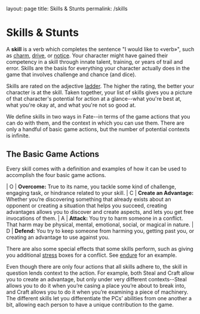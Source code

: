 layout: page
title: Skills & Stunts
permalink: /skills

# Skills & Stunts
A **skill** is a verb which completes the sentence "I would like to &laquo;verb&raquo;", such as [charm](./skills/charm.md), [drive](./skills/drive.md), or [notice](./skills/notice.md).  Your character might have gained their competency in a skill through innate talent, training, or years of trail and error.  Skills are the basis for everything your character actually does in the game that involves challenge and chance (and dice).

Skills are rated on the adjective [ladder](/ladder.md). The higher the rating, the better your character is at the skill. Taken together, your list of skills gives you a picture of that character's potential for action at a glance--what you're best at, what you're okay at, and what you're not so good at.

We define skills in two ways in Fate--in terms of the game actions that you can do with them, and the context in which you can use them. There are only a handful of basic game actions, but the number of potential contexts is infinite.

## The Basic Game Actions
Every skill comes with a definition and examples of how it can be used to accomplish the four basic game actions.

| <span class="fate-font big">O</span> | **Overcome:** True to its name, you tackle some kind of challenge, engaging task, or hindrance related to your skill.
| <span class="fate-font big">C</span> | **Create an Advantage:** Whether you’re discovering something that already exists about an opponent or creating a situation that helps you succeed, creating advantages allows you to discover and create aspects, and lets you get free invocations of them.
| <span class="fate-font big">A</span> | **Attack:** You try to harm someone in a conflict. That harm may be physical, mental, emotional, social, or magical in nature.
| <span class="fate-font big">D</span> | **Defend:** You try to keep someone from harming you, getting past you, or creating an advantage to use against you.

There are also some special effects that some skills perform, such as giving you additional [stress](/stress.md) boxes for a conflict.  See [endure](./skills/endure.md) for an example.

Even though there are only four actions that all skills adhere to, the skill in question lends context to the action. For example, both Steal and Craft allow you to create an advantage, but only under very different contexts--Steal allows you to do it when you’re casing a place you’re about to break into, and Craft allows you to do it when you’re examining a piece of machinery. The different skills let you differentiate the PCs’ abilities from one another a bit, allowing each person to have a unique contribution to the game.
